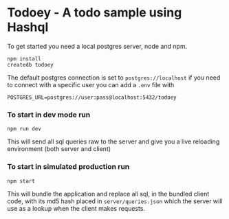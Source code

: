 # Todoey - A todo sample using Hashql

To get started you need a local postgres server, node and npm.

```
npm install
createdb todoey
```

The default postgres connection is set to `postgres://localhost` if you need to connect with a specific user you can add a `.env` file with 
```
POSTGRES_URL=postgres://user:pass@localhost:5432/todoey
```

### To start in dev mode run 
```
npm run dev
```

This will send all sql queries raw to the server and give you a live reloading environment (both server and client)


### To start in simulated production run
```
npm start
```

This will bundle the application and replace all sql, in the bundled client code, with its md5 hash placed in `server/queries.json` which the server will use as a lookup when the client makes requests.

